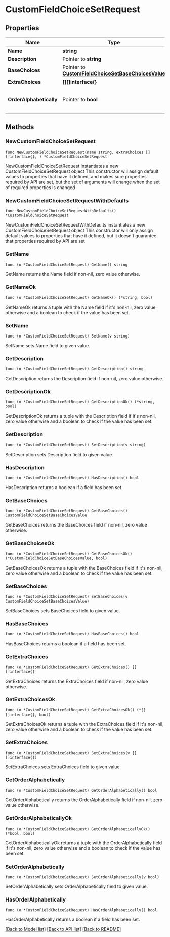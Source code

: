 # CustomFieldChoiceSetRequest

## Properties

Name | Type | Description | Notes
------------ | ------------- | ------------- | -------------
**Name** | **string** |  | 
**Description** | Pointer to **string** |  | [optional] 
**BaseChoices** | Pointer to [**CustomFieldChoiceSetBaseChoicesValue**](CustomFieldChoiceSetBaseChoicesValue.md) |  | [optional] 
**ExtraChoices** | **[][]interface{}** |  | 
**OrderAlphabetically** | Pointer to **bool** | Choices are automatically ordered alphabetically | [optional] 

## Methods

### NewCustomFieldChoiceSetRequest

`func NewCustomFieldChoiceSetRequest(name string, extraChoices [][]interface{}, ) *CustomFieldChoiceSetRequest`

NewCustomFieldChoiceSetRequest instantiates a new CustomFieldChoiceSetRequest object
This constructor will assign default values to properties that have it defined,
and makes sure properties required by API are set, but the set of arguments
will change when the set of required properties is changed

### NewCustomFieldChoiceSetRequestWithDefaults

`func NewCustomFieldChoiceSetRequestWithDefaults() *CustomFieldChoiceSetRequest`

NewCustomFieldChoiceSetRequestWithDefaults instantiates a new CustomFieldChoiceSetRequest object
This constructor will only assign default values to properties that have it defined,
but it doesn't guarantee that properties required by API are set

### GetName

`func (o *CustomFieldChoiceSetRequest) GetName() string`

GetName returns the Name field if non-nil, zero value otherwise.

### GetNameOk

`func (o *CustomFieldChoiceSetRequest) GetNameOk() (*string, bool)`

GetNameOk returns a tuple with the Name field if it's non-nil, zero value otherwise
and a boolean to check if the value has been set.

### SetName

`func (o *CustomFieldChoiceSetRequest) SetName(v string)`

SetName sets Name field to given value.


### GetDescription

`func (o *CustomFieldChoiceSetRequest) GetDescription() string`

GetDescription returns the Description field if non-nil, zero value otherwise.

### GetDescriptionOk

`func (o *CustomFieldChoiceSetRequest) GetDescriptionOk() (*string, bool)`

GetDescriptionOk returns a tuple with the Description field if it's non-nil, zero value otherwise
and a boolean to check if the value has been set.

### SetDescription

`func (o *CustomFieldChoiceSetRequest) SetDescription(v string)`

SetDescription sets Description field to given value.

### HasDescription

`func (o *CustomFieldChoiceSetRequest) HasDescription() bool`

HasDescription returns a boolean if a field has been set.

### GetBaseChoices

`func (o *CustomFieldChoiceSetRequest) GetBaseChoices() CustomFieldChoiceSetBaseChoicesValue`

GetBaseChoices returns the BaseChoices field if non-nil, zero value otherwise.

### GetBaseChoicesOk

`func (o *CustomFieldChoiceSetRequest) GetBaseChoicesOk() (*CustomFieldChoiceSetBaseChoicesValue, bool)`

GetBaseChoicesOk returns a tuple with the BaseChoices field if it's non-nil, zero value otherwise
and a boolean to check if the value has been set.

### SetBaseChoices

`func (o *CustomFieldChoiceSetRequest) SetBaseChoices(v CustomFieldChoiceSetBaseChoicesValue)`

SetBaseChoices sets BaseChoices field to given value.

### HasBaseChoices

`func (o *CustomFieldChoiceSetRequest) HasBaseChoices() bool`

HasBaseChoices returns a boolean if a field has been set.

### GetExtraChoices

`func (o *CustomFieldChoiceSetRequest) GetExtraChoices() [][]interface{}`

GetExtraChoices returns the ExtraChoices field if non-nil, zero value otherwise.

### GetExtraChoicesOk

`func (o *CustomFieldChoiceSetRequest) GetExtraChoicesOk() (*[][]interface{}, bool)`

GetExtraChoicesOk returns a tuple with the ExtraChoices field if it's non-nil, zero value otherwise
and a boolean to check if the value has been set.

### SetExtraChoices

`func (o *CustomFieldChoiceSetRequest) SetExtraChoices(v [][]interface{})`

SetExtraChoices sets ExtraChoices field to given value.


### GetOrderAlphabetically

`func (o *CustomFieldChoiceSetRequest) GetOrderAlphabetically() bool`

GetOrderAlphabetically returns the OrderAlphabetically field if non-nil, zero value otherwise.

### GetOrderAlphabeticallyOk

`func (o *CustomFieldChoiceSetRequest) GetOrderAlphabeticallyOk() (*bool, bool)`

GetOrderAlphabeticallyOk returns a tuple with the OrderAlphabetically field if it's non-nil, zero value otherwise
and a boolean to check if the value has been set.

### SetOrderAlphabetically

`func (o *CustomFieldChoiceSetRequest) SetOrderAlphabetically(v bool)`

SetOrderAlphabetically sets OrderAlphabetically field to given value.

### HasOrderAlphabetically

`func (o *CustomFieldChoiceSetRequest) HasOrderAlphabetically() bool`

HasOrderAlphabetically returns a boolean if a field has been set.


[[Back to Model list]](../README.md#documentation-for-models) [[Back to API list]](../README.md#documentation-for-api-endpoints) [[Back to README]](../README.md)


